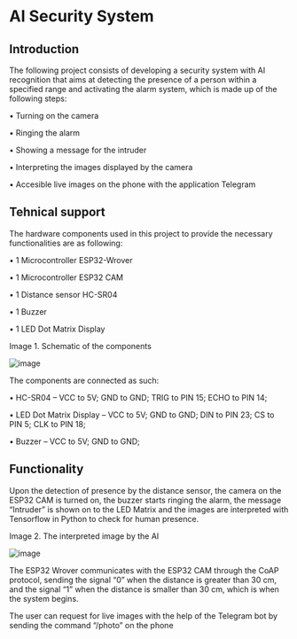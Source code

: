 # AI Security System

## Introduction

The following project consists of developing a security system with AI recognition that aims at detecting the presence of a person within a specified range and activating the alarm system, which is made up of the following steps:

•	Turning on the camera

•	Ringing the alarm

•	Showing a message for the intruder

•	Interpreting the images displayed by the camera

•	Accesible live images on the phone with the application Telegram

## Tehnical support

The hardware components used in this project to provide the necessary functionalities are as following:

•	1 Microcontroller ESP32-Wrover 

•	1 Microcontroller ESP32 CAM

•	1 Distance sensor HC-SR04

•	1 Buzzer

•	1 LED Dot Matrix Display

Image 1. Schematic of the components

![image](https://github.com/user-attachments/assets/db17a792-5de2-437b-ac0f-fb3461c7ba6d)

The components are connected as such:

•	HC-SR04 – VCC to 5V; GND to GND; TRIG to PIN 15; ECHO to PIN 14;

•	LED Dot Matrix Display – VCC to 5V; GND to GND; DIN to PIN 23; CS to PIN 5; CLK to PIN 18;

•	Buzzer – VCC to 5V; GND to GND;

## Functionality

Upon the detection of presence by the distance sensor, the camera on the ESP32 CAM is turned on, the buzzer starts ringing the alarm, the message “Intruder” is shown on to the LED Matrix and the images are interpreted with Tensorflow in Python to check for human presence.

Image 2. The interpreted image by the AI

![image](https://github.com/user-attachments/assets/0c871208-95b3-4cb4-8689-1a7e391de5bc)

The ESP32 Wrover communicates with the ESP32 CAM through the CoAP protocol, sending the signal “0” when the distance is greater than 30 cm, and the signal “1” when the distance is smaller than 30 cm, which is when the system begins.

The user can request for live images with the help of the Telegram bot by sending the command “/photo” on the phone


